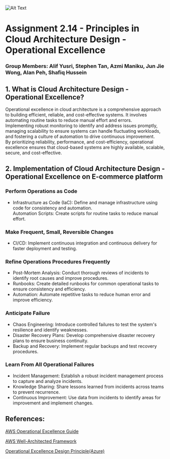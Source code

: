 ![Alt Text](https://github.com/lann87/cloud_infra_eng_ntu_coursework_alanp/blob/main/.misc/ntu_logo.png)  
# Assignment 2.14 - Principles in Cloud Architecture Design - Operational Excellence    
### Group Members: Alif Yusri, Stephen Tan, Azmi Maniku, Jun Jie Wong, Alan Peh, Shafiq Hussein    

## 1. What is Cloud Architecture Design - Operational Excellence?  

Operational excellence in cloud architecture is a comprehensive approach to building efficient, reliable, and cost-effective systems. It involves automating routine tasks to reduce manual effort and errors.  
Implementing robust monitoring to identify and address issues promptly, managing scalability to ensure systems can handle fluctuating workloads, and fostering a culture of automation to drive continuous improvement.  
By prioritizing reliability, performance, and cost-efficiency, operational excellence ensures that cloud-based systems are highly available, scalable, secure, and cost-effective.  


## 2. Implementation of Cloud Architecture Design - Operational Excellence on E-commerce platform  

### Perform Operations as Code  
- Infrastructure as Code (IaC): Define and manage infrastructure using code for consistency and automation.  
Automation Scripts: Create scripts for routine tasks to reduce manual effort.  

### Make Frequent, Small, Reversible Changes  
- CI/CD: Implement continuous integration and continuous delivery for faster deployment and testing.  

### Refine Operations Procedures Frequently  
- Post-Mortem Analysis: Conduct thorough reviews of incidents to identify root causes and improve procedures.  
- Runbooks: Create detailed runbooks for common operational tasks to ensure consistency and efficiency.  
- Automation: Automate repetitive tasks to reduce human error and improve efficiency.  

### Anticipate Failure   
- Chaos Engineering: Introduce controlled failures to test the system's resilience and identify weaknesses.  
- Disaster Recovery Plans: Develop comprehensive disaster recovery plans to ensure business continuity.  
- Backup and Recovery: Implement regular backups and test recovery procedures.  

### Learn From All Operational Failures  
- Incident Management: Establish a robust incident management process to capture and analyze incidents.   
- Knowledge Sharing: Share lessons learned from incidents across teams to prevent recurrence.   
- Continuous Improvement: Use data from incidents to identify areas for improvement and implement changes.   


## References:  

[AWS Operational Excellence Guide](https://www.linkedin.com/pulse/operational-excellence-aws-comprehensive-guide-tejas-mahendrakar-fpurf)  

[AWS Well-Architected Framework](https://docs.aws.amazon.com/wellarchitected/latest/operational-excellence-pillar/welcome.html)  

[Operational Excellence Design Principle(Azure)](https://learn.microsoft.com/en-us/azure/well-architected/operational-excellence/principles)